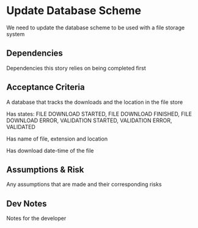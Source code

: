 # Update Database Scheme

We need to update the database scheme to be used with a file storage system

## Dependencies

Dependencies this story relies on being completed first

## Acceptance Criteria

A database that tracks the downloads and the location in the file store

Has states: FILE DOWNLOAD STARTED, FILE DOWNLOAD FINISHED, FILE DOWNLOAD ERROR, VALIDATION STARTED, VALIDATION ERROR, VALIDATED

Has name of file, extension and location

Has download date-time of the file

## Assumptions & Risk

Any assumptions that are made and their corresponding risks

## Dev Notes

Notes for the developer
